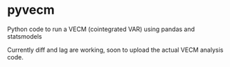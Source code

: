 # pyvecm
Python code to run a VECM (cointegrated VAR) using pandas and statsmodels

Currently diff and lag are working, soon to upload the actual VECM analysis code.

